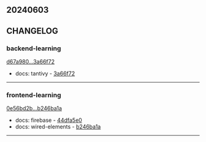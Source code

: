 ## 20240603

## CHANGELOG

### backend-learning

[d67a980...3a66f72](https://github.com/zhbhun/backend-learning/compare/d67a980...3a66f72)

* docs: tantivy - [3a66f72](https://github.com/zhbhun/backend-learning/commit/3a66f72f312a14016a8eaca4e81fb0d950283eb4)

---

### frontend-learning

[0e56bd2b...b246ba1a](https://github.com/zhbhun/frontend-learning/compare/0e56bd2b...b246ba1a)

* docs: firebase - [44dfa5e0](https://github.com/zhbhun/frontend-learning/commit/44dfa5e049af9ab3cf2d06d87739a6bc07821246)
* docs: wired-elements - [b246ba1a](https://github.com/zhbhun/frontend-learning/commit/b246ba1afd31987fcb41109cbab94b117109aec1)

---

